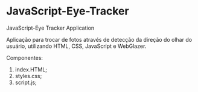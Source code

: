 # JavaScript-Eye-Tracker
JavaScript-Eye Tracker Application

Aplicação para trocar de fotos através de detecção da direção do olhar do usuário, utilizando HTML, CSS, JavaScript e WebGlazer. 


Componentes:

1. index.HTML;
2. styles.css;
3. script.js;
